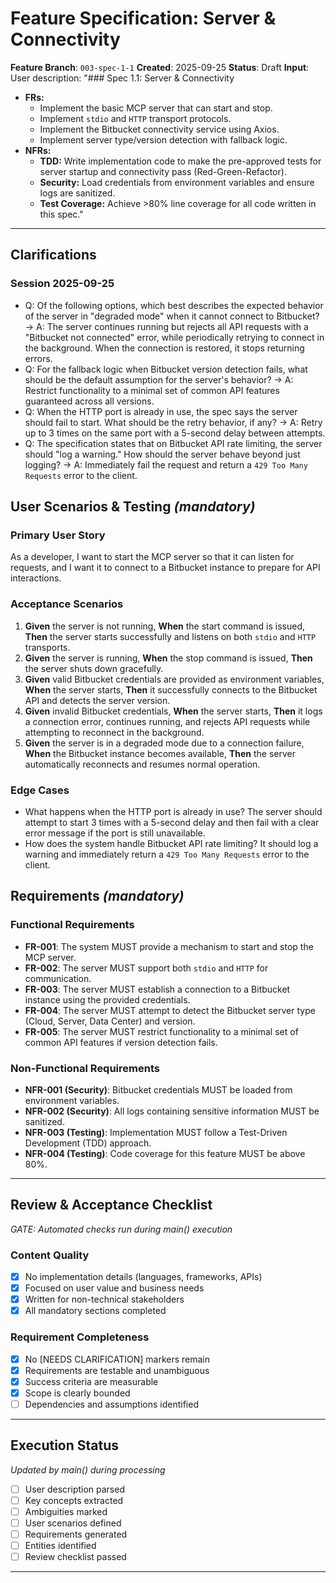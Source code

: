 # Feature Specification: Server & Connectivity

**Feature Branch**: `003-spec-1-1`
**Created**: 2025-09-25
**Status**: Draft
**Input**: User description: "### Spec 1.1: Server & Connectivity

- **FRs:**
  - Implement the basic MCP server that can start and stop.
  - Implement `stdio` and `HTTP` transport protocols.
  - Implement the Bitbucket connectivity service using Axios.
  - Implement server type/version detection with fallback logic.
- **NFRs:**
  - **TDD:** Write implementation code to make the pre-approved tests for server startup and connectivity pass (Red-Green-Refactor).
  - **Security:** Load credentials from environment variables and ensure logs are sanitized.
  - **Test Coverage:** Achieve >80% line coverage for all code written in this spec."

---

## Clarifications

### Session 2025-09-25

- Q: Of the following options, which best describes the expected behavior of the server in "degraded mode" when it cannot connect to Bitbucket? → A: The server continues running but rejects all API requests with a "Bitbucket not connected" error, while periodically retrying to connect in the background. When the connection is restored, it stops returning errors.
- Q: For the fallback logic when Bitbucket version detection fails, what should be the default assumption for the server's behavior? → A: Restrict functionality to a minimal set of common API features guaranteed across all versions.
- Q: When the HTTP port is already in use, the spec says the server should fail to start. What should be the retry behavior, if any? → A: Retry up to 3 times on the same port with a 5-second delay between attempts.
- Q: The specification states that on Bitbucket API rate limiting, the server should "log a warning." How should the server behave beyond just logging? → A: Immediately fail the request and return a `429 Too Many Requests` error to the client.

## User Scenarios & Testing _(mandatory)_

### Primary User Story

As a developer, I want to start the MCP server so that it can listen for requests, and I want it to connect to a Bitbucket instance to prepare for API interactions.

### Acceptance Scenarios

1.  **Given** the server is not running, **When** the start command is issued, **Then** the server starts successfully and listens on both `stdio` and `HTTP` transports.
2.  **Given** the server is running, **When** the stop command is issued, **Then** the server shuts down gracefully.
3.  **Given** valid Bitbucket credentials are provided as environment variables, **When** the server starts, **Then** it successfully connects to the Bitbucket API and detects the server version.
4.  **Given** invalid Bitbucket credentials, **When** the server starts, **Then** it logs a connection error, continues running, and rejects API requests while attempting to reconnect in the background.
5.  **Given** the server is in a degraded mode due to a connection failure, **When** the Bitbucket instance becomes available, **Then** the server automatically reconnects and resumes normal operation.

### Edge Cases

- What happens when the HTTP port is already in use? The server should attempt to start 3 times with a 5-second delay and then fail with a clear error message if the port is still unavailable.
- How does the system handle Bitbucket API rate limiting? It should log a warning and immediately return a `429 Too Many Requests` error to the client.

## Requirements _(mandatory)_

### Functional Requirements

- **FR-001**: The system MUST provide a mechanism to start and stop the MCP server.
- **FR-002**: The server MUST support both `stdio` and `HTTP` for communication.
- **FR-003**: The server MUST establish a connection to a Bitbucket instance using the provided credentials.
- **FR-004**: The server MUST attempt to detect the Bitbucket server type (Cloud, Server, Data Center) and version.
- **FR-005**: The server MUST restrict functionality to a minimal set of common API features if version detection fails.

### Non-Functional Requirements

- **NFR-001 (Security)**: Bitbucket credentials MUST be loaded from environment variables.
- **NFR-002 (Security)**: All logs containing sensitive information MUST be sanitized.
- **NFR-003 (Testing)**: Implementation MUST follow a Test-Driven Development (TDD) approach.
- **NFR-004 (Testing)**: Code coverage for this feature MUST be above 80%.

---

## Review & Acceptance Checklist

_GATE: Automated checks run during main() execution_

### Content Quality

- [x] No implementation details (languages, frameworks, APIs)
- [x] Focused on user value and business needs
- [x] Written for non-technical stakeholders
- [x] All mandatory sections completed

### Requirement Completeness

- [x] No [NEEDS CLARIFICATION] markers remain
- [x] Requirements are testable and unambiguous
- [x] Success criteria are measurable
- [x] Scope is clearly bounded
- [ ] Dependencies and assumptions identified

---

## Execution Status

_Updated by main() during processing_

- [ ] User description parsed
- [ ] Key concepts extracted
- [ ] Ambiguities marked
- [ ] User scenarios defined
- [ ] Requirements generated
- [ ] Entities identified
- [ ] Review checklist passed

---
